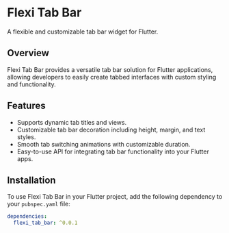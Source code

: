 # Flexi Tab Bar

A flexible and customizable tab bar widget for Flutter.

## Overview

Flexi Tab Bar provides a versatile tab bar solution for Flutter applications, allowing developers to easily create tabbed interfaces with custom styling and functionality.

## Features

- Supports dynamic tab titles and views.
- Customizable tab bar decoration including height, margin, and text styles.
- Smooth tab switching animations with customizable duration.
- Easy-to-use API for integrating tab bar functionality into your Flutter apps.

## Installation

To use Flexi Tab Bar in your Flutter project, add the following dependency to your `pubspec.yaml` file:

```yaml
dependencies:
  flexi_tab_bar: ^0.0.1

